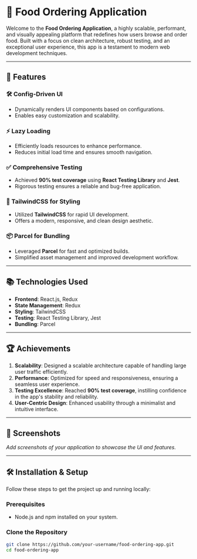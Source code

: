 # 🍴 Food Ordering Application

Welcome to the **Food Ordering Application**, a highly scalable, performant, and visually appealing platform that redefines how users browse and order food. Built with a focus on clean architecture, robust testing, and an exceptional user experience, this app is a testament to modern web development techniques.

---

## 🚀 Features

### 🛠️ Config-Driven UI
- Dynamically renders UI components based on configurations.
- Enables easy customization and scalability.

### ⚡ Lazy Loading
- Efficiently loads resources to enhance performance.
- Reduces initial load time and ensures smooth navigation.

### ✅ Comprehensive Testing
- Achieved **90% test coverage** using **React Testing Library** and **Jest**.
- Rigorous testing ensures a reliable and bug-free application.

### 🎨 TailwindCSS for Styling
- Utilized **TailwindCSS** for rapid UI development.
- Offers a modern, responsive, and clean design aesthetic.

### 📦 Parcel for Bundling
- Leveraged **Parcel** for fast and optimized builds.
- Simplified asset management and improved development workflow.

---

## 📚 Technologies Used

- **Frontend**: React.js, Redux
- **State Management**: Redux
- **Styling**: TailwindCSS
- **Testing**: React Testing Library, Jest
- **Bundling**: Parcel

---

## 🏆 Achievements

1. **Scalability**: Designed a scalable architecture capable of handling large user traffic efficiently.
2. **Performance**: Optimized for speed and responsiveness, ensuring a seamless user experience.
3. **Testing Excellence**: Reached **90% test coverage**, instilling confidence in the app's stability and reliability.
4. **User-Centric Design**: Enhanced usability through a minimalist and intuitive interface.

---

## 📸 Screenshots

_Add screenshots of your application to showcase the UI and features._

---

## 🛠️ Installation & Setup

Follow these steps to get the project up and running locally:

### Prerequisites
- Node.js and npm installed on your system.

### Clone the Repository
```bash
git clone https://github.com/your-username/food-ordering-app.git
cd food-ordering-app
